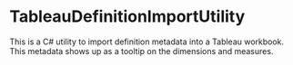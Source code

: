 # TableauDefinitionImportUtility
This is a C# utility to import definition metadata into a Tableau workbook. This metadata shows up as a tooltip on the dimensions and measures.
